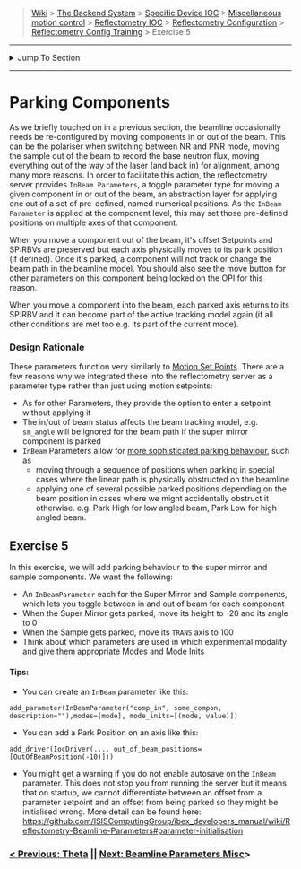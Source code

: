 > [Wiki](Home) > [The Backend System](The-Backend-System) > [Specific Device IOC](Specific-Device-IOC) > [Miscellaneous motion control](Miscellaneous-Motion-Control) > [Reflectometry IOC](Reflectometry-IOC) > [Reflectometry Configuration](Reflectometry-Configuration) > [Reflectometry Config Training](https://github.com/ISISComputingGroup/ibex_developers_manual/wiki/Reflectometry-Config-Training-%E2%80%90-Overview-&-Setup) > Exercise 5

----
<details>
    <summary>Jump To Section</summary>

> 0. [Overview & Setup](https://github.com/ISISComputingGroup/ibex_developers_manual/wiki/Reflectometry-Config-Training-%E2%80%90-Overview-&-Setup)
> 1. [The Basics](https://github.com/ISISComputingGroup/ibex_developers_manual/wiki/Reflectometry-Config-Training-%E2%80%90-Exercise-1)
> 1. [Building Up The Beamline Model](https://github.com/ISISComputingGroup/ibex_developers_manual/wiki/Reflectometry-Config-Training-%E2%80%90-Exercise-2)
> 1. [Modes](https://github.com/ISISComputingGroup/ibex_developers_manual/wiki/Reflectometry-Config-Training-%E2%80%90-Exercise-3) 
> 1. [Theta](https://github.com/ISISComputingGroup/ibex_developers_manual/wiki/Reflectometry-Config-Training-%E2%80%90-Exercise-4)
> 1. [Parking Components](https://github.com/ISISComputingGroup/ibex_developers_manual/wiki/Reflectometry-Config-Training-%E2%80%90-Exercise-5)
> 1. [Beamline Parameter Misc](https://github.com/ISISComputingGroup/ibex_developers_manual/wiki/Reflectometry-Config-Training-%E2%80%90-Exercise-6)
> 1. [Engineering Corrections](https://github.com/ISISComputingGroup/ibex_developers_manual/wiki/Reflectometry-Config-Training-%E2%80%90-Exercise-7)
> 1. [The Bench](https://github.com/ISISComputingGroup/ibex_developers_manual/wiki/Reflectometry-Config-Training-%E2%80%90-Exercise-8)

</details>

----

# Parking Components

As we briefly touched on in a previous section, the beamline occasionally needs be re-configured by moving components in or out of the beam. This can be the polariser when switching between NR and PNR mode, moving the sample out of the beam to record the base neutron flux, moving everything out of the way of the laser (and back in) for alignment, among many more reasons. In order to facilitate this action, the reflectometry server provides `InBeam Parameters`, a toggle parameter type for moving a given component in or out of the beam, an abstraction layer for applying one out of a set of pre-defined, named numerical positions. As the `InBeam Parameter` is applied at the component level, this may set those pre-defined positions on multiple axes of that component. 

When you move a component out of the beam, it's offset Setpoints and SP:RBVs are preserved but each axis physically moves to its park position (if defined). Once it's parked, a component will not track or change the beam path in the beamline model. You should also see the move button for other parameters on this component being locked on the OPI for this reason.

When you move a component into the beam, each parked axis returns to its SP:RBV and it can become part of the active tracking model again (if all other conditions are met too e.g. its part of the current mode).

### Design Rationale
These parameters function very similarly to [Motion Set Points](https://github.com/ISISComputingGroup/ibex_developers_manual/wiki/Motion-Set-points). There are a few reasons why we integrated these into the reflectometry server as a parameter type rather than just using motion setpoints:
- As for other Parameters, they provide the option to enter a setpoint without applying it
- The in/out of beam status affects the beam tracking model, e.g. `sm_angle` will be ignored for the beam path if the super mirror component is parked
- `InBeam` Parameters allow for [more sophisticated parking behaviour](https://github.com/ISISComputingGroup/ibex_developers_manual/wiki/Reflectometry-Composite-Driving-Layer#out-of-beam-positions-and-parking-sequences), such as 
    - moving through a sequence of positions when parking in special cases where the linear path is physically obstructed on the beamline
    - applying one of several possible parked positions depending on the beam position in cases where we might accidentally obstruct it otherwise. e.g. Park High for low angled beam, Park Low for high angled beam.

## Exercise 5

In this exercise, we will add parking behaviour to the super mirror and sample components. We want the following:
- An `InBeamParameter` each for the Super Mirror and Sample components, which lets you toggle between in and out of beam for each component
- When the Super Mirror gets parked, move its height to -20 and its angle to 0
- When the Sample gets parked, move its `TRANS` axis to 100
- Think about which parameters are used in which experimental modality and give them appropriate Modes and Mode Inits

#### Tips:

- You can create an `InBeam` parameter like this: 

`add_parameter(InBeamParameter("comp_in", some_compon, description=""),modes=[mode], mode_inits=[(mode, value)])`

- You can add a Park Position on an axis like this:

`add_driver(IocDriver(..., out_of_beam_positions=[OutOfBeamPosition(-10)]))`

- You might get a warning if you do not enable autosave on the `InBeam` parameter. This  does not stop you from running the server but it means that on startup, we cannot differentiate between an offset from a parameter setpoint and an offset from being parked so they might be initialised wrong. More detail can be found here: https://github.com/ISISComputingGroup/ibex_developers_manual/wiki/Reflectometry-Beamline-Parameters#parameter-initialisation

### [< Previous: Theta](https://github.com/ISISComputingGroup/ibex_developers_manual/wiki/Reflectometry-Config-Training-%E2%80%90-Exercise-4) || [Next: Beamline Parameters Misc](https://github.com/ISISComputingGroup/ibex_developers_manual/wiki/Reflectometry-Config-Training-%E2%80%90-Exercise-6)>